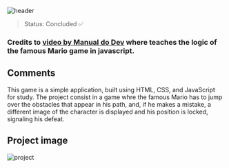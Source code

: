 ![header](https://user-images.githubusercontent.com/123844821/232557130-b9bb8a85-d380-4da6-b791-de660b73eb4c.gif)

> Status: Concluded ✅

### Credits to [video by Manual do Dev](https://youtu.be/r9buAwVBDhA) where teaches the logic of the famous Mario game in javascript.

## Comments

This game is a simple application, built using HTML, CSS, and JavaScript for study. The project consist in a game whre the famous Mario has to jump over the obstacles that appear in his path, and, if he makes a mistake, a different image of the character is displayed and his position is locked, signaling his defeat.


## Project image
![project](https://user-images.githubusercontent.com/123844821/232557123-ac45e320-6996-42eb-8b83-96cc54d6f3e7.png)
